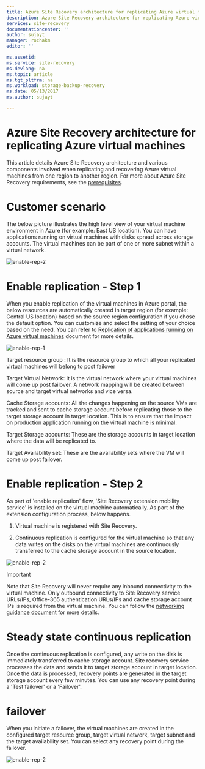 ```yaml
---
title: Azure Site Recovery architecture for replicating Azure virtual machines | Microsoft Docs
description: Azure Site Recovery architecture for replicating Azure virtual machines
services: site-recovery
documentationcenter: ''
author: sujayt
manager: rochakm
editor: ''

ms.assetid:
ms.service: site-recovery
ms.devlang: na
ms.topic: article
ms.tgt_pltfrm: na
ms.workload: storage-backup-recovery
ms.date: 05/13/2017
ms.author: sujayt

---
```

# Azure Site Recovery architecture for replicating Azure virtual machines


This article details Azure Site Recovery architecture and various components involved when replicating and recovering Azure virtual machines from one region to another region. For more about Azure Site Recovery requirements, see the [prerequisites](site-recovery-prereq.md).

# Customer scenario

The below picture illustrates the high level view of your virtual machine environment in Azure (for example: East US location). You can have applications running on virtual machines with disks spread across storage accounts. The virtual machines can be part of one or more subnet within a virtual network.

![enable-rep-2](./media/site-recovery-azure-to-azure-architecture/source-environment.png)

# Enable replication - Step 1

When you enable replication of the virtual machines in Azure portal, the below resources are automatically created in target region (for example: Central US location) based on the source region configuration if you chose the default option. You can customize and select the setting of your choice based on the need. You can refer to [Replication of applications running on Azure virtual machines](site-recovery-replicate-azure-to-azure.md) document for more details.

![enable-rep-1](./media/site-recovery-azure-to-azure-architecture/enable-replication-step-1.png)

Target resource group : It is the resource group to which all your replicated virtual machines will belong to post failover

Target Virtual Network: It is the virtual network where your virtual machines will come up post failover. A network mapping will be created between source and target virtual networks and vice versa.

Cache Storage accounts: All the changes happening on the source VMs are tracked and sent to cache storage account before replicating those to the target storage account in target location. This is to ensure that the impact on production application running on the virtual machine is minimal.

Target Storage accounts: These are the storage accounts in target location where the data will be replicated to.

Target Availability set: These are the availability sets where the VM will come up post failover.

# Enable replication - Step 2

As part of 'enable replication' flow, 'Site Recovery extension mobility service' is installed on the virtual machine automatically. As part of the extension configuration process, below happens.

1. Virtual machine is registered with Site Recovery.

2. Continuous replication is configured for the virtual machine so that any data writes on the disks on the virtual machines are continuously transferred to the cache storage account in the source location.

![enable-rep-2](./media/site-recovery-azure-to-azure-architecture/enable-replication-step-2.png)

>[!IMPORTANT]
>
> Note that Site Recovery will never require any inbound connectivity to the virtual machine. Only outbound connectivity to Site Recovery service URLs/IPs, Office-365 authentication URLs/IPs and cache storage account IPs is required from the virtual machine. You can follow the [networking guidance document](site-recovery-azure-to-azure-networking-guidance.md)  for more details.

# Steady state continuous replication

Once the continuous replication is configured, any write on the disk is immediately transferred to cache storage account. Site recovery service processes the data and sends it to target storage account in target location. Once the data is processed, recovery points are generated in the target storage account every few minutes. You can use any recovery point during a 'Test failover' or a 'Failover'.

# failover

When you initiate a failover, the virtual machines are created in the configured target resource group, target virtual network, target subnet and the target availability set. You can select any recovery point during the failover.

![enable-rep-2](./media/site-recovery-azure-to-azure-architecture/failover.png) 
